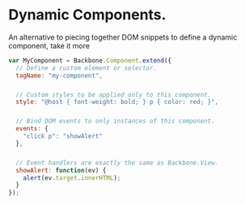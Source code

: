 Dynamic Components.
===================

An alternative to piecing together DOM snippets to define a dynamic component,
take it more 

``` javascript
var MyComponent = Backbone.Component.extend({
  // Define a custom element or selector.
  tagName: "my-component",

  // Custom styles to be applied only to this component.
  style: "@host { font-weight: bold; } p { color: red; }",

  // Bind DOM events to only instances of this component.
  events: {
    "click p": "showAlert"
  },

  // Event handlers are exactly the same as Backbone.View.
  showAlert: function(ev) {
    alert(ev.target.innerHTML);
  }
});
```

<style scoped>
  @host {
    background: hsl(0, 60%, 66%);
    color: #FFF;
  }

  pre {
    width: 100%;
  }

  pre code {
    line-height: 23px;
  }
</style>
